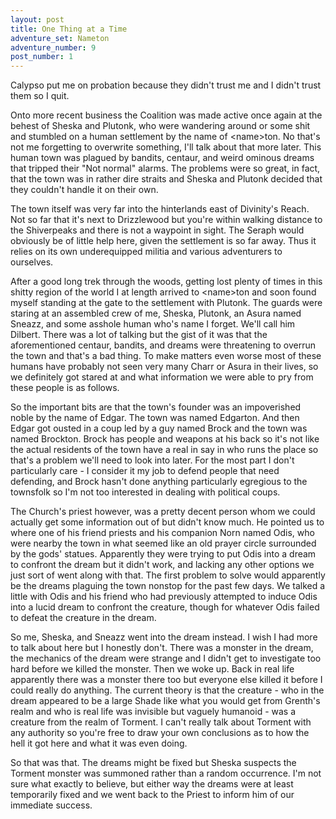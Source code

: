 ```yaml
---
layout: post
title: One Thing at a Time
adventure_set: Nameton
adventure_number: 9
post_number: 1
---
```


Calypso put me on probation because they didn't trust me and I didn't trust them so I quit.

Onto more recent business the Coalition was made active once again at the behest of Sheska and Plutonk, who were wandering around or some shit and stumbled on a human settlement by the name of \<name\>ton. No that's not me forgetting to overwrite something, I'll talk about that more later. This human town was plagued by bandits, centaur, and weird ominous dreams that tripped their "Not normal" alarms. The problems were so great, in fact, that the town was in rather dire straits and Sheska and Plutonk decided that they couldn't handle it on their own.

The town itself was very far into the hinterlands east of Divinity's Reach. Not so far that it's next to Drizzlewood but you're within walking distance to the Shiverpeaks and there is not a waypoint in sight. The Seraph would obviously be of little help here, given the settlement is so far away. Thus it relies on its own underequipped militia and various adventurers to ourselves.

After a good long trek through the woods, getting lost plenty of times in this shitty region of the world I at length arrived to \<name\>ton and soon found myself standing at the gate to the settlement with Plutonk. The guards were staring at an assembled crew of me, Sheska, Plutonk, an Asura named Sneazz, and some asshole human who's name I forget. We'll call him Dilbert. There was a lot of talking but the gist of it was that the aforementioned centaur, bandits, and dreams were threatening to overrun the town and that's a bad thing. To make matters even worse most of these humans have probably not seen very many Charr or Asura in their lives, so we definitely got stared at and what information we were able to pry from these people is as follows.

So the important bits are that the town's founder was an impoverished noble by the name of Edgar. The town was named Edgarton. And then Edgar got ousted in a coup led by a guy named Brock and the town was named Brockton. Brock has people and weapons at his back so it's not like the actual residents of the town have a real in say in who runs the place so that's a problem we'll need to look into later. For the most part I don't particularly care - I consider it my job to defend people that need defending, and Brock hasn't done anything particularly egregious to the townsfolk so I'm not too interested in dealing with political coups.

The Church's priest however, was a pretty decent person whom we could actually get some information out of but didn't know much. He pointed us to where one of his friend priests and his companion Norn named Odis, who were nearby the town in what seemed like an old prayer circle surrounded by the gods' statues. Apparently they were trying to put Odis into a dream to confront the dream but it didn't work, and lacking any other options we just sort of went along with that. The first problem to solve would apparently be the dreams plaguing the town nonstop for the past few days. We talked a little with Odis and his friend who had previously attempted to induce Odis into a lucid dream to confront the creature, though for whatever Odis failed to defeat the creature in the dream.

So me, Sheska, and Sneazz went into the dream instead. I wish I had more to talk about here but I honestly don't. There was a monster in the dream, the mechanics of the dream were strange and I didn't get to investigate too hard before we killed the monster. Then we woke up. Back in real life apparently there was a monster there too but everyone else killed it before I could really do anything. The current theory is that the creature - who in the dream appeared to be a large Shade like what you would get from Grenth's realm and who is real life was invisible but vaguely humanoid - was a creature from the realm of Torment. I can't really talk about Torment with any authority so you're free to draw your own conclusions as to how the hell it got here and what it was even doing.

So that was that. The dreams might be fixed but Sheska suspects the Torment monster was summoned rather than a random occurrence. I'm not sure what exactly to believe, but either way the dreams were at least temporarily fixed and we went back to the Priest to inform him of our immediate success.
